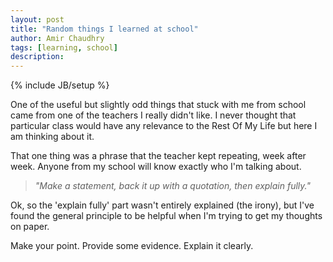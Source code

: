 ```yaml
---
layout: post
title: "Random things I learned at school"
author: Amir Chaudhry
tags: [learning, school]
description:
---
```

{% include JB/setup %}

One of the useful but slightly odd things that stuck with me from school came from one of the teachers I really didn't like. I never thought that particular class would have any relevance to the Rest Of My Life but here I am thinking about it.

That one thing was a phrase that the teacher kept repeating, week after week. Anyone from my school will know exactly who I'm talking about.

> *"Make a statement, back it up with a quotation, then explain fully."*

Ok, so the 'explain fully' part wasn't entirely explained (the irony), but I've found the general principle to be helpful when I'm trying to get my thoughts on paper.

Make your point. Provide some evidence. Explain it clearly.